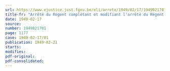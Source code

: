 ```yaml
---
url: https://www.ejustice.just.fgov.be/eli/arrete/1949/02/17/1949021701/justel
title-fr: "Arrêté du Régent complétant et modifiant l'arrêté du Régent du 1er avril 1948, concernant les unités et étalons photométriques"
date: 1949-02-17
source:
number: 1949021701
page: 1177
case: 1949-02-17/01
publication: 1949-02-21
starts:
modifies:
pdf-original:
pdf-consolidated:
---
```


